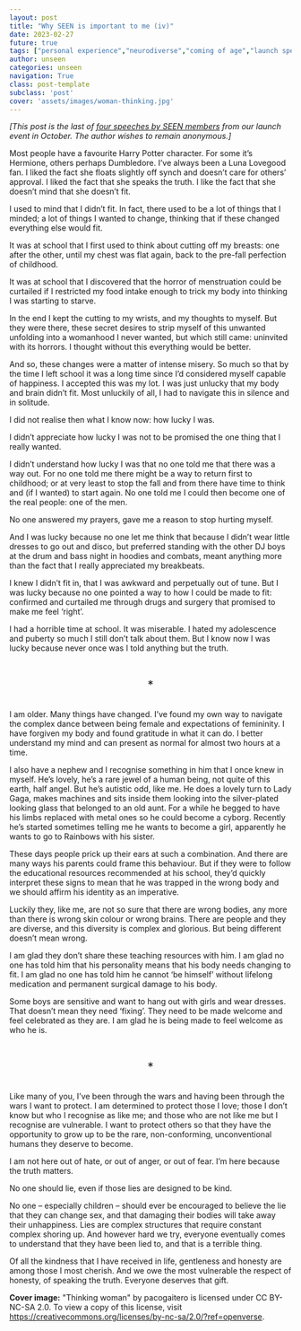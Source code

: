 ```yaml
---
layout: post
title: "Why SEEN is important to me (iv)"
date: 2023-02-27
future: true
tags: ["personal experience","neurodiverse","coming of age","launch speeches","Why SEEN"]
author: unseen
categories: unseen
navigation: True
class: post-template
subclass: 'post'
cover: 'assets/images/woman-thinking.jpg'
---
```


_[This post is the last of [four speeches by SEEN members](/tag/launch-speeches/) from our launch event in October. The author wishes to remain anonymous.]_

Most people have a favourite Harry Potter character.  For some it’s Hermione, others perhaps Dumbledore.  I’ve always been a Luna Lovegood fan.  I liked the fact she floats slightly off synch and doesn’t care for others’ approval.  I liked the fact that she speaks the truth.  I like the fact that she doesn’t mind that she doesn’t fit.

I used to mind that I didn’t fit.  In fact, there used to be a lot of things that I minded; a lot of things I wanted to change, thinking that if these changed everything else would fit.

It was at school that I first used to think about cutting off my breasts: one after the other, until my chest was flat again, back to the pre-fall perfection of childhood.  

It was at school that I discovered that the horror of menstruation could be curtailed if I restricted my food intake enough to trick my body into thinking I was starting to starve.  

In the end I kept the cutting to my wrists, and my thoughts to myself.  But they were there, these secret desires to strip myself of this unwanted unfolding into a womanhood I never wanted, but which still came: uninvited with its horrors.  I thought without this everything would be better.

And so, these changes were a matter of intense misery.  So much so that by the time I left school it was a long time since I’d considered myself capable of happiness.  I accepted this was my lot.  I was just unlucky that my body and brain didn’t fit.  Most unluckily of all, I had to navigate this in silence and in solitude.

I did not realise then what I know now: how lucky I was.

I didn’t appreciate how lucky I was not to be promised  the one thing that I really wanted.

I didn’t understand how lucky I was that no one told me that there was a way out.  For no one told me there might be a way to return first to childhood; or at very least to stop the fall and from there have time to think and (if I wanted) to start again.  No one told me I could then become one of the real people: one of the men.

No one answered my prayers, gave me a reason to stop hurting myself.

And I was lucky because no one let me think that because I didn’t wear little dresses to go out and disco, but preferred standing with the other DJ boys at the drum and bass night in hoodies and combats, meant anything more than the fact that I really appreciated my breakbeats.

I knew I didn’t fit in, that I was awkward and perpetually out of tune.  But I was lucky because no one pointed a way to how I could be made to fit: confirmed and curtailed me through drugs and surgery that promised to make me feel ‘right’.

I had a horrible time at school.  It was miserable.  I hated my adolescence and puberty so much I still don’t talk about them.  But I know now I was lucky because never once was I told anything but the truth.

&nbsp;
<div style="text-align: center; font-size: 1.5em;">*</div>
&nbsp;

I am older.  Many things have changed.  I’ve found my own way to navigate the complex dance between being female and expectations of femininity.  I have forgiven my body and found gratitude in what it can do.  I better understand my mind and can present as normal for almost two hours at a time.

I also have a nephew and I recognise something in him that I once knew in myself. He’s lovely, he’s a rare jewel of a human being, not quite of this earth, half angel.  But he’s autistic odd, like me.  He does a lovely turn to Lady Gaga, makes machines and sits inside them looking into the silver-plated looking glass that belonged to an old aunt.  For a while he begged to have his limbs replaced with metal ones so he could become a cyborg.  Recently he’s started sometimes telling me he wants to become a girl, apparently he wants to go to Rainbows with his sister.

These days people prick up their ears at such a combination.  And there are many ways his parents could frame this behaviour.  But if they were to follow the educational resources recommended at his school, they’d quickly interpret these signs to mean that he was trapped in the wrong body and we should affirm his identity as an imperative.

Luckily they, like me, are not so sure that there are wrong bodies, any more than there is wrong skin colour or wrong brains.  There are people and they are diverse, and this diversity is complex and glorious.  But being different doesn’t mean wrong.

I am glad they don’t share these teaching resources with him.  I am glad no one has told him that his personality means that his body needs changing to fit. I am glad no one has told him he cannot ‘be himself’ without lifelong medication and permanent surgical damage to his body.

Some boys are sensitive and want to hang out with girls and wear dresses.  That doesn’t mean they need ‘fixing’.   They need to be made welcome and feel celebrated as they are.  I am glad he is being made to feel welcome as who he is.

&nbsp;
<div style="text-align: center; font-size: 1.5em;">*</div>
&nbsp;

Like many of you, I’ve been through the wars and having been through the wars I want to protect.  I am determined to protect those I love; those I don’t know but who I recognise as like me; and those who are not like me but I recognise are vulnerable.  I want to protect others so that they have the opportunity to grow up to be the rare, non-conforming, unconventional humans they deserve to become.

I am not here out of hate, or out of anger, or out of fear.  I’m here because the truth matters.

No one should lie, even if those lies are designed to be kind.

No one – especially children – should ever be encouraged to believe the lie that they can change sex, and that damaging their bodies will take away their unhappiness.  Lies are complex structures that require constant complex shoring up.  And however hard we try, everyone eventually comes to understand that they have been lied to, and that is a terrible thing.

Of all the kindness that I have received in life, gentleness and honesty are among those I most cherish.  And we owe the most vulnerable the respect of honesty, of speaking the truth.  Everyone deserves that gift.

**Cover image:**  "Thinking woman" by pacogaitero is licensed under CC BY-NC-SA 2.0. To view a copy of this license, visit https://creativecommons.org/licenses/by-nc-sa/2.0/?ref=openverse.

